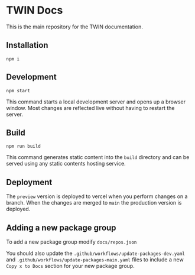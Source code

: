 # TWIN Docs

This is the main repository for the TWIN documentation.

## Installation

```shell
npm i
```

## Development

```shell
npm start
```

This command starts a local development server and opens up a browser window. Most changes are reflected live without having to restart the server.

## Build

```shell
npm run build
```

This command generates static content into the `build` directory and can be served using any static contents hosting service.

## Deployment

The `preview` version is deployed to vercel when you perform changes on a branch. When the changes are merged to `main` the production version is deployed.

## Adding a new package group

To add a new package group modify `docs/repos.json`

You should also update the `.github/workflows/update-packages-dev.yaml` and `.github/workflows/update-packages-main.yaml` files to include a new `Copy x to Docs` section for your new package group.
